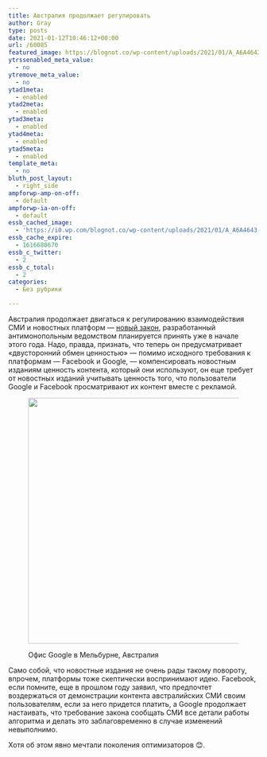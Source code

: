```yaml
---
title: Австралия продолжает регулировать
author: Gray
type: posts
date: 2021-01-12T10:46:12+00:00
url: /60085
featured_image: https://blognot.co/wp-content/uploads/2021/01/A_A6A4643-2.jpg
ytrssenabled_meta_value:
  - no
ytremove_meta_value:
  - no
ytad1meta:
  - enabled
ytad2meta:
  - enabled
ytad3meta:
  - enabled
ytad4meta:
  - enabled
ytad5meta:
  - enabled
template_meta:
  - no
bluth_post_layout:
  - right_side
ampforwp-amp-on-off:
  - default
ampforwp-ia-on-off:
  - default
essb_cached_image:
  - 'https://i0.wp.com/blognot.co/wp-content/uploads/2021/01/A_A6A4643-2.jpg?fit=1600%2C1067&ssl=1'
essb_cache_expire:
  - 1616680670
essb_c_twitter:
  - 2
essb_c_total:
  - 2
categories:
  - Без рубрики

---
```








Австралия продолжает двигаться к регулированию взаимодействия СМИ и новостных платформ — <a href="https://www.reuters.com/article/us-australia-facebook-google/australian-competition-watchdog-warns-google-facebook-laws-are-just-the-start-idUSKBN29H11I" target="_blank" rel="noreferrer noopener nofollow" title="https://www.reuters.com/article/us-australia-facebook-google/australian-competition-watchdog-warns-google-facebook-laws-are-just-the-start-idUSKBN29H11I">новый закон</a>, разработанный антимонопольным ведомством планируется принять уже в начале этого года. Надо, правда, признать, что теперь он предусматривает «двусторонний обмен ценностью» — помимо исходного требования к платформам — Facebook и Google, — компенсировать новостным изданиям ценность контента, который они используют, он еще требует от новостных изданий учитывать ценность того, что пользователи Google и Facebook просматривают их контент вместе с рекламой.<figure class="wp-block-image size-large is-style-default">

[<img data-attachment-id="60086" data-permalink="https://blognot.co/60085/a_a6a4643-2" data-orig-file="https://i0.wp.com/blognot.co/wp-content/uploads/2021/01/A_A6A4643-2.jpg?fit=1600%2C1067&ssl=1" data-orig-size="1600,1067" data-comments-opened="1" data-image-meta="{&quot;aperture&quot;:&quot;0&quot;,&quot;credit&quot;:&quot;YVONNE QUMI&quot;,&quot;camera&quot;:&quot;&quot;,&quot;caption&quot;:&quot;&quot;,&quot;created_timestamp&quot;:&quot;0&quot;,&quot;copyright&quot;:&quot;YQ PHOTOGRAPHY&quot;,&quot;focal_length&quot;:&quot;0&quot;,&quot;iso&quot;:&quot;0&quot;,&quot;shutter_speed&quot;:&quot;0&quot;,&quot;title&quot;:&quot;&quot;,&quot;orientation&quot;:&quot;0&quot;}" data-image-title="A_A6A4643-2" data-image-description="" data-medium-file="https://i0.wp.com/blognot.co/wp-content/uploads/2021/01/A_A6A4643-2.jpg?fit=300%2C200&ssl=1" data-large-file="https://i0.wp.com/blognot.co/wp-content/uploads/2021/01/A_A6A4643-2.jpg?fit=740%2C494&ssl=1" width="740" height="494" src="https://i0.wp.com/blognot.co/wp-content/uploads/2021/01/A_A6A4643-2.jpg?resize=740%2C494&#038;ssl=1" alt="" class="wp-image-60086" srcset="https://i0.wp.com/blognot.co/wp-content/uploads/2021/01/A_A6A4643-2.jpg?resize=1024%2C683&ssl=1 1024w, https://i0.wp.com/blognot.co/wp-content/uploads/2021/01/A_A6A4643-2.jpg?resize=300%2C200&ssl=1 300w, https://i0.wp.com/blognot.co/wp-content/uploads/2021/01/A_A6A4643-2.jpg?resize=768%2C512&ssl=1 768w, https://i0.wp.com/blognot.co/wp-content/uploads/2021/01/A_A6A4643-2.jpg?resize=1536%2C1024&ssl=1 1536w, https://i0.wp.com/blognot.co/wp-content/uploads/2021/01/A_A6A4643-2.jpg?resize=800%2C534&ssl=1 800w, https://i0.wp.com/blognot.co/wp-content/uploads/2021/01/A_A6A4643-2.jpg?w=1600&ssl=1 1600w, https://i0.wp.com/blognot.co/wp-content/uploads/2021/01/A_A6A4643-2.jpg?w=1480&ssl=1 1480w" sizes="(max-width: 740px) 100vw, 740px" data-recalc-dims="1" />][1]<figcaption>Офис Google в Мельбурне, Австралия</figcaption></figure> 

Само собой, что новостные издания не очень рады такому повороту, впрочем, платформы тоже скептически воспринимают идею. Facebook, если помните, еще в прошлом году заявил, что предпочтет воздержаться от демонстрации контента австралийских СМИ своим пользователям, если за него придется платить, а Google продолжает настаивать, что требование закона сообщать СМИ все детали работы алгоритма и делать это заблаговременно в случае изменений невыполнимо.

Хотя об этом явно мечтали поколения оптимизаторов 😊.

 [1]: https://i0.wp.com/blognot.co/wp-content/uploads/2021/01/A_A6A4643-2.jpg?ssl=1